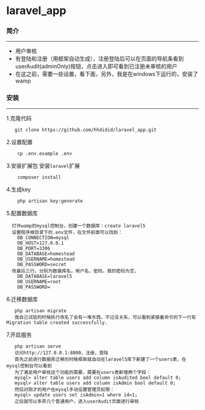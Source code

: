 # laravel_app
### 简介

--------
* 用户审核
* 有登陆和注册（用框架自动生成），注册登陆后可以在页面的导航条看到userAudit(adminOnly)按钮，点击进入即可看到已注册未审核的用户
* 在这之前，需要一些设置，看下面，另外，我是在windows下运行的，安装了wamp

### 安装

--------
1.克隆代码
```git
   git clone https://github.com/hhdidid/laravel_app.git
```

2.设置配置
```shell
    cp .env.example .env 
```

3.安装扩展包
安装`laravel`扩展
```shell
    composer install
```

4.生成key
```shell
    php artisan key:generate
```

5.配置数据库
```
  打开wamp的mysql控制台，创建一个数据库：create laravel5
  设置程序根目录下的.env文件，在文件前面可以找到：
    DB_CONNECTION=mysql
    DB_HOST=127.0.0.1
    DB_PORT=3306
    DB_DATABASE=homestead
    DB_USERNAME=homestead
    DB_PASSWORD=secret
  改最后三行，分别为数据库名，用户名，密码，我的密码为空，
    DB_DATABASE=laravel5
    DB_USERNAME=root
    DB_PASSWORD=
```

6.迁移数据库
```
   php artisan migrate
   我自己试验的时候执行改名了会有一堆东西，不过没关系，可以看到紧接着命令的下一行有Migration table created successfully.
```

7.开启服务
```
   php artisan serve
   访问http://127.0.0.1:8000，注册，登陆
   首先之前进行数据库迁移的时候框架就自动在laravel5库下新建了一个users表，在mysql控制台可以看到
   为了满足用户审核这个功能的需要，需要在users表新增两个字段：
   mysql> alter table users add column isAudited bool default 0;
   mysql> alter table users add column isAdmin bool default 0;
   然后对刚才的用户在mysql手动设置管理员权限：
   mysql> update users set isAdmin=1 where id=1;
   之后就可以多弄几个普通用户，进入userAudit页面进行审核
```
